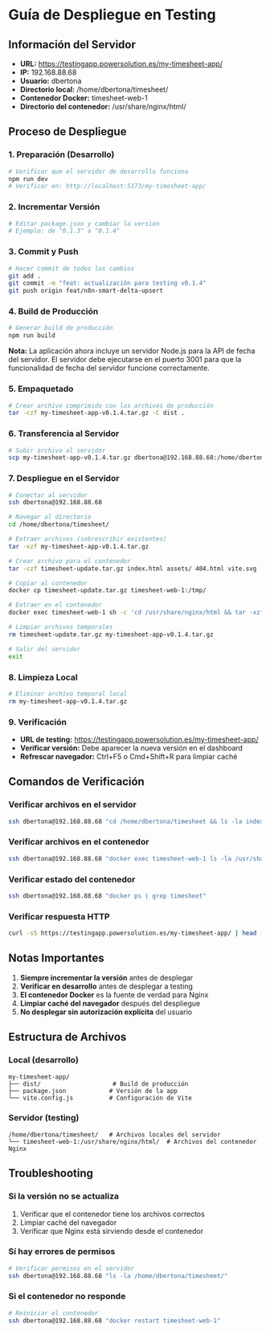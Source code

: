 # Guía de Despliegue en Testing

## Información del Servidor

- **URL:** https://testingapp.powersolution.es/my-timesheet-app/
- **IP:** 192.168.88.68
- **Usuario:** dbertona
- **Directorio local:** /home/dbertona/timesheet/
- **Contenedor Docker:** timesheet-web-1
- **Directorio del contenedor:** /usr/share/nginx/html/

## Proceso de Despliegue

### 1. Preparación (Desarrollo)

```bash
# Verificar que el servidor de desarrollo funciona
npm run dev
# Verificar en: http://localhost:5173/my-timesheet-app/
```

### 2. Incrementar Versión

```bash
# Editar package.json y cambiar la versión
# Ejemplo: de "0.1.3" a "0.1.4"
```

### 3. Commit y Push

```bash
# Hacer commit de todos los cambios
git add .
git commit -m "feat: actualización para testing v0.1.4"
git push origin feat/n8n-smart-delta-upsert
```

### 4. Build de Producción

```bash
# Generar build de producción
npm run build
```

**Nota:** La aplicación ahora incluye un servidor Node.js para la API de fecha del servidor. El servidor debe ejecutarse en el puerto 3001 para que la funcionalidad de fecha del servidor funcione correctamente.

### 5. Empaquetado

```bash
# Crear archivo comprimido con los archivos de producción
tar -czf my-timesheet-app-v0.1.4.tar.gz -C dist .
```

### 6. Transferencia al Servidor

```bash
# Subir archivo al servidor
scp my-timesheet-app-v0.1.4.tar.gz dbertona@192.168.88.68:/home/dbertona/timesheet/
```

### 7. Despliegue en el Servidor

```bash
# Conectar al servidor
ssh dbertona@192.168.88.68

# Navegar al directorio
cd /home/dbertona/timesheet/

# Extraer archivos (sobrescribir existentes)
tar -xzf my-timesheet-app-v0.1.4.tar.gz

# Crear archivo para el contenedor
tar -czf timesheet-update.tar.gz index.html assets/ 404.html vite.svg

# Copiar al contenedor
docker cp timesheet-update.tar.gz timesheet-web-1:/tmp/

# Extraer en el contenedor
docker exec timesheet-web-1 sh -c 'cd /usr/share/nginx/html && tar -xzf /tmp/timesheet-update.tar.gz && rm /tmp/timesheet-update.tar.gz'

# Limpiar archivos temporales
rm timesheet-update.tar.gz my-timesheet-app-v0.1.4.tar.gz

# Salir del servidor
exit
```

### 8. Limpieza Local

```bash
# Eliminar archivo temporal local
rm my-timesheet-app-v0.1.4.tar.gz
```

### 9. Verificación

- **URL de testing:** https://testingapp.powersolution.es/my-timesheet-app/
- **Verificar versión:** Debe aparecer la nueva versión en el dashboard
- **Refrescar navegador:** Ctrl+F5 o Cmd+Shift+R para limpiar caché

## Comandos de Verificación

### Verificar archivos en el servidor

```bash
ssh dbertona@192.168.88.68 "cd /home/dbertona/timesheet && ls -la index.html"
```

### Verificar archivos en el contenedor

```bash
ssh dbertona@192.168.88.68 "docker exec timesheet-web-1 ls -la /usr/share/nginx/html/"
```

### Verificar estado del contenedor

```bash
ssh dbertona@192.168.88.68 "docker ps | grep timesheet"
```

### Verificar respuesta HTTP

```bash
curl -sS https://testingapp.powersolution.es/my-timesheet-app/ | head -n 5
```

## Notas Importantes

1. **Siempre incrementar la versión** antes de desplegar
2. **Verificar en desarrollo** antes de desplegar a testing
3. **El contenedor Docker** es la fuente de verdad para Nginx
4. **Limpiar caché del navegador** después del despliegue
5. **No desplegar sin autorización explícita** del usuario

## Estructura de Archivos

### Local (desarrollo)

```
my-timesheet-app/
├── dist/                    # Build de producción
├── package.json            # Versión de la app
└── vite.config.js          # Configuración de Vite
```

### Servidor (testing)

```
/home/dbertona/timesheet/   # Archivos locales del servidor
└── timesheet-web-1:/usr/share/nginx/html/  # Archivos del contenedor Nginx
```

## Troubleshooting

### Si la versión no se actualiza

1. Verificar que el contenedor tiene los archivos correctos
2. Limpiar caché del navegador
3. Verificar que Nginx está sirviendo desde el contenedor

### Sí hay errores de permisos

```bash
# Verificar permisos en el servidor
ssh dbertona@192.168.88.68 "ls -la /home/dbertona/timesheet/"
```

### Si el contenedor no responde

```bash
# Reiniciar el contenedor
ssh dbertona@192.168.88.68 "docker restart timesheet-web-1"
```
